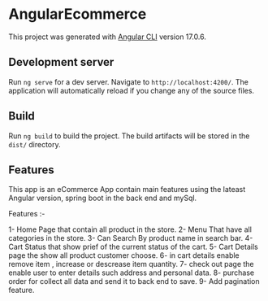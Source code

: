 # AngularEcommerce

This project was generated with [Angular CLI](https://github.com/angular/angular-cli) version 17.0.6.

## Development server

Run `ng serve` for a dev server. Navigate to `http://localhost:4200/`. The application will automatically reload if you change any of the source files.

## Build

Run `ng build` to build the project. The build artifacts will be stored in the `dist/` directory.

## Features

This app is an eCommerce App contain main features using the lateast Angular version,
spring boot in the back end and mySql.

Features :-

1- Home Page that contain all product in the store.
2- Menu That have all categories in the store.
3- Can Search By product name in search bar.
4- Cart Status that show prief of the current status of the cart.
5- Cart Details page the show all product customer choose.
6- in cart details enable remove item , increase or descrease item quantity.
7- check out page the enable user to enter details such address and personal data.
8- purchase order for collect all data and send it to back end to save.
9- Add pagination feature.
